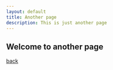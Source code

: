 ```yaml
---
layout: default
title: Another page
description: This is just another page
---
```


## Welcome to another page
<script src="https://cdnjs.cloudflare.com/ajax/libs/Chart.js/2.6.0/Chart.min.js"></script>
<canvas id="canvas"></canvas>
<script>
    var data = {
            labels: ["2001", "2002", "2003", "2004", "2005","2006", "2007", "2008", "2009", "2010", "2011", "2012", "2013", "2014","2015", "2016", "2017", "2018", "2019"],
            datasets: [
                {
                    label: "SLK",
                    backgroundColor: 'rgba(0, 0, 255, 0.5)',
                    borderWidth: 1,
                    data: [1001, 188, 231, 442, 261, 443, 583, 965, 576, 459, 643, 1616, 796, 740, 496, 946, 718, 607, 727],
                    xAxisID: "bar-x-axis1"
                },
                {
                    label: "GFW",
                    backgroundColor: 'rgba(0, 0, 0, 0.2)',
                    borderWidth: 1,
                    data: [1122, 215, 261, 573, 314, 520, 811, 1143, 777, 468, 802, 1739, 768, 761, 471, 912, 626, 594, 697],
                    xAxisID: "bar-x-axis2"
                }
            ]
        };

        var options = {
            scales: {
                xAxes: [
                    {
                        id: "bar-x-axis2",
                        stacked: true,
                        categoryPercentage: 0.5,
                        barPercentage: 0.5
                    },
                    {
                        display: false,
                        stacked: true,
                        id: "bar-x-axis1",
                        type: 'category',
                        categoryPercentage: 0.5,
                        barPercentage: 0.5,
                        gridLines: {
                            offsetGridLines: true
                        },
                        offset: true
                    }
                ],

                yAxes: [{
                    id: "bar-y-axis1",
                    stacked: false,
                    ticks: {
                        beginAtZero: true
                    }
                }]

            }
        };

        var ctx = document.getElementById("canvas").getContext("2d");
        var myBarChart = new Chart(ctx, {
            type: 'bar',
            data: data,
            options: options
        });
</script>


[back](./)
